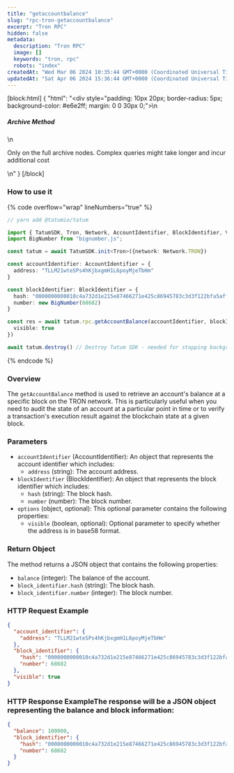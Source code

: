 ```yaml
---
title: "getaccountbalance"
slug: "rpc-tron-getaccountbalance"
excerpt: "Tron RPC"
hidden: false
metadata: 
  description: "Tron RPC"
  image: []
  keywords: "tron, rpc"
  robots: "index"
createdAt: "Wed Mar 06 2024 10:35:44 GMT+0000 (Coordinated Universal Time)"
updatedAt: "Sat Apr 06 2024 15:36:44 GMT+0000 (Coordinated Universal Time)"
---
```

[block:html]
{
  "html": "<div style=\"padding: 10px 20px; border-radius: 5px; background-color: #e6e2ff; margin: 0 0 30px 0;\">\n  <h5>Archive Method</h5>\n  <p>Only on the full archive nodes. Complex queries might take longer and incur additional cost</p>\n</div>"
}
[/block]


### How to use it

{% code overflow="wrap" lineNumbers="true" %}

```typescript
// yarn add @tatumio/tatum

import { TatumSDK, Tron, Network, AccountIdentifier, BlockIdentifier, VisibleOption } from '@tatumio/tatum'
import BigNumber from "bignumber.js";

const tatum = await TatumSDK.init<Tron>({network: Network.TRON})

const accountIdentifier: AccountIdentifier = {
  address: "TLLM21wteSPs4hKjbxgmH1L6poyMjeTbHm"
}

const blockIdentifier: BlockIdentifier = {
  hash: "0000000000010c4a732d1e215e87466271e425c86945783c3d3f122bfa5affd9",
  number: new BigNumber(68682)
}

const res = await tatum.rpc.getAccountBalance(accountIdentifier, blockIdentifier, {
  visible: true
})

await tatum.destroy() // Destroy Tatum SDK - needed for stopping background jobs
```

{% endcode %}

### Overview

The `getAccountBalance` method is used to retrieve an account's balance at a specific block on the TRON network. This is particularly useful when you need to audit the state of an account at a particular point in time or to verify a transaction's execution result against the blockchain state at a given block.

### Parameters

- `accountIdentifier` (AccountIdentifier): An object that represents the account identifier which includes:
  - `address` (string): The account address.
- `blockIdentifier` (BlockIdentifier): An object that represents the block identifier which includes:
  - `hash` (string): The block hash.
  - `number` (number): The block number.
- `options` (object, optional): This optional parameter contains the following properties:
  - `visible` (boolean, optional): Optional parameter to specify whether the address is in base58 format.

### Return Object

The method returns a JSON object that contains the following properties:

- `balance` (integer): The balance of the account.
- `block_identifier.hash` (string): The block hash.
- `block_identifier.number` (integer): The block number.

### HTTP Request Example

```json
{
  "account_identifier": {
    "address": "TLLM21wteSPs4hKjbxgmH1L6poyMjeTbHm"
  },
  "block_identifier": {
    "hash": "0000000000010c4a732d1e215e87466271e425c86945783c3d3f122bfa5affd9",
    "number": 68682
  },
  "visible": true
}
```

### HTTP Response ExampleThe response will be a JSON object representing the balance and block information:

```json
{
  "balance": 100000,
  "block_identifier": {
    "hash": "0000000000010c4a732d1e215e87466271e425c86945783c3d3f122bfa5affd9",
    "number": 68682
  }
}
```
